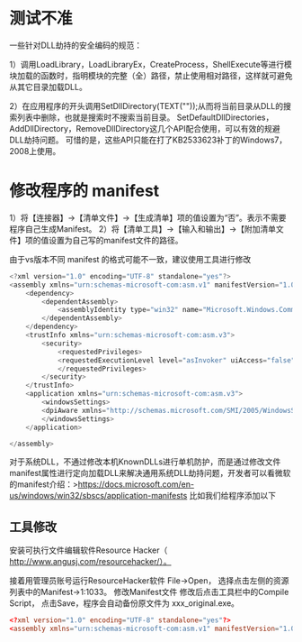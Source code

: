 # 测试不准
一些针对DLL劫持的安全编码的规范：

1）调用LoadLibrary，LoadLibraryEx，CreateProcess，ShellExecute等进行模块加载的函数时，指明模块的完整（全）路径，禁止使用相对路径，这样就可避免从其它目录加载DLL。

2）在应用程序的开头调用SetDllDirectory(TEXT(""));从而将当前目录从DLL的搜索列表中删除，也就是搜索时不搜索当前目录。
SetDefaultDllDirectories，AddDllDirectory，RemoveDllDirectory这几个API配合使用，可以有效的规避DLL劫持问题。
可惜的是，这些API只能在打了KB2533623补丁的Windows7，2008上使用。



# 修改程序的 manifest
1）将【连接器】->【清单文件】->【生成清单】项的值设置为“否”。表示不需要程序自己生成Manifest。
2）将【清单工具】->【输入和输出】->【附加清单文件】项的值设置为自己写的manifest文件的路径。

由于vs版本不同 manifest 的格式可能不一致，建议使用工具进行修改

```cpp
<?xml version="1.0" encoding="UTF-8" standalone="yes"?>
<assembly xmlns="urn:schemas-microsoft-com:asm.v1" manifestVersion="1.0">
    <dependency>
        <dependentAssembly>
            <assemblyIdentity type="win32" name="Microsoft.Windows.Common-Controls" version="6.0.0.0" processorArchitecture="x86" publicKeyToken="6595b64144ccf1df" language="*"></assemblyIdentity>
        </dependentAssembly>
    </dependency>
    <trustInfo xmlns="urn:schemas-microsoft-com:asm.v3">
        <security>
            <requestedPrivileges>
            <requestedExecutionLevel level="asInvoker" uiAccess="false"></requestedExecutionLevel>
            </requestedPrivileges>
        </security>
    </trustInfo>
    <application xmlns="urn:schemas-microsoft-com:asm.v3">
        <windowsSettings>
        <dpiAware xmlns="http://schemas.microsoft.com/SMI/2005/WindowsSettings">true</dpiAware>
        </windowsSettings>
    </application>

</assembly>
```

<file name="textshaping.dll" loadFrom="%SystemRoot%\SysWOW64\textshaping.dll" />
<file name="textshaping.dll" loadFrom="%SystemRoot%\system32\textshaping.dll" />


对于系统DLL，不通过修改本机KnownDLLs进行单机防护，而是通过修改文件manifest属性进行定向加载DLL来解决通用系统DLL劫持问题，开发者可以看微软的manifest介绍：>https://docs.microsoft.com/en-us/windows/win32/sbscs/application-manifests
比如我们给程序添加以下

<?xml version="1.0" encoding="UTF-8" standalone="yes"?>
<assembly manifestVersion="1.0" xmlns="urn:schemas-microsoft-com:asm.v1">
<file name="winmm.dll" loadFrom="%SystemRoot%\system32\winmm.dll" />
<file name="lpk.dll" loadFrom="%SystemRoot%\system32\lpk.dll" />
<file name="version.dll" loadFrom="%SystemRoot%\system32\version.dll" />
</assembly>


## 工具修改 [](http://www.angusj.com/resourcehacker/reshacker_setup.exe)
安装可执行文件编辑软件Resource Hacker（ http://www.angusj.com/resourcehacker/）。

接着用管理员账号运行ResourceHacker软件
File→Open，
选择点击左侧的资源列表中的Manifest→1:1033。
修改Manifest文件
修改后点击工具栏中的Compile Script，
点击Save，程序会自动备份原文件为 xxx_original.exe。

```conf
<?xml version="1.0" encoding="UTF-8" standalone="yes"?>
<assembly xmlns="urn:schemas-microsoft-com:asm.v1" manifestVersion="1.0"><dependency><dependentAssembly><assemblyIdentity type="win32" name="Microsoft.Windows.Common-Controls" version="6.0.0.0" processorArchitecture="x86" publicKeyToken="6595b64144ccf1df" language="*"></assemblyIdentity></dependentAssembly></dependency><trustInfo xmlns="urn:schemas-microsoft-com:asm.v3"><security><requestedPrivileges><requestedExecutionLevel level="asInvoker" uiAccess="false"></requestedExecutionLevel></requestedPrivileges></security></trustInfo><application xmlns="urn:schemas-microsoft-com:asm.v3"><windowsSettings><dpiAware xmlns="http://schemas.microsoft.com/SMI/2005/WindowsSettings">true</dpiAware></windowsSettings></application><file name="textshaping.dll" loadFrom="%SystemRoot%\SysWOW64\textshaping.dll" /><file name="textshaping.dll" loadFrom="%SystemRoot%\system32\textshaping.dll" /></assembly>
```